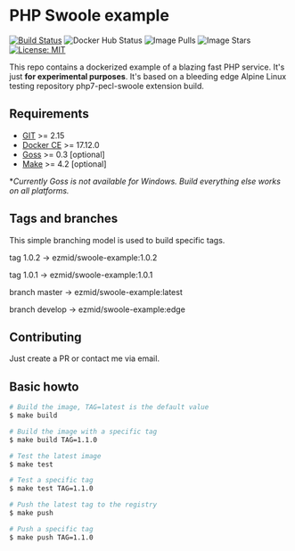 # PHP Swoole example

[![Build Status](https://travis-ci.org/ezmid/swoole-example.svg?branch=master)](https://travis-ci.org/ezmid/swoole-example)
![Docker Hub Status](https://img.shields.io/docker/cloud/build/ezmid/swoole-example.svg)
![Image Pulls](https://img.shields.io/docker/pulls/ezmid/swoole-example.svg)
![Image Stars](https://img.shields.io/docker/stars/ezmid/swoole-example.svg)
[![License: MIT](https://img.shields.io/badge/License-MIT-green.svg)](https://opensource.org/licenses/MIT)

This repo contains a dockerized example of a blazing fast PHP service. It's just **for experimental purposes**. It's based on a bleeding edge Alpine Linux testing repository php7-pecl-swoole extension build.

## Requirements

- [GIT](https://git-scm.com/) >= 2.15
- [Docker CE](https://www.docker.com/) >= 17.12.0
- [Goss](https://github.com/aelsabbahy/goss) >= 0.3 [optional]
- [Make](https://www.gnu.org/software/make/) >= 4.2 [optional]

**Currently Goss is not available for Windows. Build everything else works on all platforms.*


## Tags and branches

This simple branching model is used to build specific tags.

tag 1.0.2 -> ezmid/swoole-example:1.0.2

tag 1.0.1 -> ezmid/swoole-example:1.0.1

branch master -> ezmid/swoole-example:latest

branch develop -> ezmid/swoole-example:edge


## Contributing

Just create a PR or contact me via email.


## Basic howto
```sh
# Build the image, TAG=latest is the default value
$ make build

# Build the image with a specific tag
$ make build TAG=1.1.0

# Test the latest image
$ make test

# Test a specific tag
$ make test TAG=1.1.0

# Push the latest tag to the registry
$ make push

# Push a specific tag
$ make push TAG=1.1.0

```

